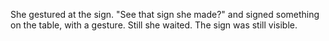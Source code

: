 She gestured at the sign. "See that sign she made?" and signed something on the table, with a gesture.
Still she waited. The sign was still visible.
